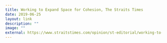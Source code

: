 ```yaml
---
title: Working to Expand Space for Cohesion, The Straits Times
date: 2019-06-25
layout: link
description: ""
image: ""
external: https://www.straitstimes.com/opinion/st-editorial/working-to-expand-space-for-cohesion?xtor=CS3-17&utm_source=STSmartphone&utm_medium=share&utm_term=2019-06-26+08%3A21%3A30
---
```

